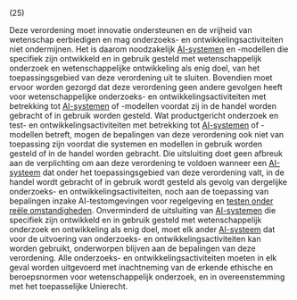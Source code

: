 (25)

Deze verordening moet innovatie ondersteunen en de vrijheid van wetenschap eerbiedigen en mag onderzoeks- en ontwikkelingsactiviteiten niet ondermijnen. Het is daarom noodzakelijk [AI-systemen](a3.md#^ai-systeem) en -modellen die specifiek zijn ontwikkeld en in gebruik gesteld met wetenschappelijk onderzoek en wetenschappelijke ontwikkeling als enig doel, van het toepassingsgebied van deze verordening uit te sluiten. Bovendien moet ervoor worden gezorgd dat deze verordening geen andere gevolgen heeft voor wetenschappelijke onderzoeks- en ontwikkelingsactiviteiten met betrekking tot [AI-systemen](a3.md#^ai-systeem) of -modellen voordat zij in de handel worden gebracht of in gebruik worden gesteld. Wat productgericht onderzoek en test- en ontwikkelingsactiviteiten met betrekking tot [AI-systemen](a3.md#^ai-systeem) of -modellen betreft, mogen de bepalingen van deze verordening ook niet van toepassing zijn voordat die systemen en modellen in gebruik worden gesteld of in de handel worden gebracht. Die uitsluiting doet geen afbreuk aan de verplichting om aan deze verordening te voldoen wanneer een [AI-systeem](a3.md#^ai-systeem) dat onder het toepassingsgebied van deze verordening valt, in de handel wordt gebracht of in gebruik wordt gesteld als gevolg van dergelijke onderzoeks- en ontwikkelingsactiviteiten, noch aan de toepassing van bepalingen inzake AI-testomgevingen voor regelgeving en [testen onder reële omstandigheden](a3.md#^testreel). Onverminderd de uitsluiting van [AI-systemen](a3.md#^ai-systeem) die specifiek zijn ontwikkeld en in gebruik gesteld met wetenschappelijk onderzoek en ontwikkeling als enig doel, moet elk ander [AI-systeem](a3.md#^ai-systeem) dat voor de uitvoering van onderzoeks- en ontwikkelingsactiviteiten kan worden gebruikt, onderworpen blijven aan de bepalingen van deze verordening. Alle onderzoeks- en ontwikkelingsactiviteiten moeten in elk geval worden uitgevoerd met inachtneming van de erkende ethische en beroepsnormen voor wetenschappelijk onderzoek, en in overeenstemming met het toepasselijke Unierecht.